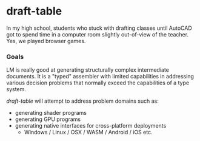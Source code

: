 # draft-table

In my high school, students who stuck with drafting classes until AutoCAD got to spend time in a computer room slightly out-of-view of the teacher.
Yes, we played browser games.

### Goals

LM is really good at generating structurally complex intermediate documents.
It is a "typed" assembler with limited capabilities in addressing various decision problems that normally exceed the capabilities of a type system.

*draft-table* will attempt to address problem domains such as:
* generating shader programs
* generating GPU programs
* generating native interfaces for cross-platform deployments
   * Windows / Linux / OSX / WASM / Android / iOS etc.
